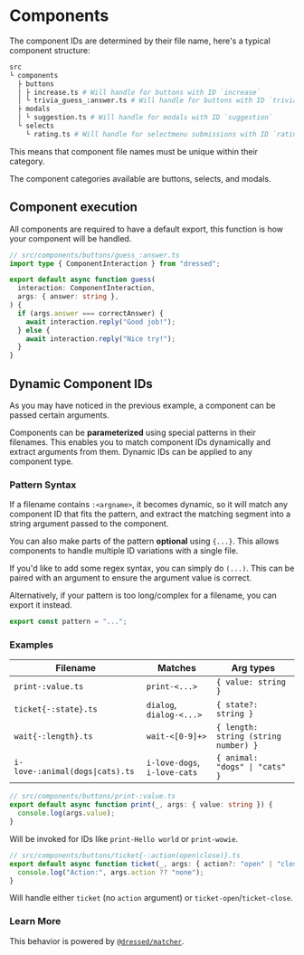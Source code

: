 # Components

The component IDs are determined by their file name, here's a typical component
structure:

```sh
src
└ components
  ├ buttons
  │ ├ increase.ts # Will handle for buttons with ID `increase`
  │ └ trivia_guess_:answer.ts # Will handle for buttons with ID `trivia_guess_(.+)`
  ├ modals
  │ └ suggestion.ts # Will handle for modals with ID `suggestion`
  └ selects
    └ rating.ts # Will handle for selectmenu submissions with ID `rating`
```

This means that component file names must be unique within their category.

The component categories available are buttons, selects, and modals.

## Component execution

All components are required to have a default export, this function is how your
component will be handled.

```ts
// src/components/buttons/guess_:answer.ts
import type { ComponentInteraction } from "dressed";

export default async function guess(
  interaction: ComponentInteraction,
  args: { answer: string },
) {
  if (args.answer === correctAnswer) {
    await interaction.reply("Good job!");
  } else {
    await interaction.reply("Nice try!");
  }
}
```

## Dynamic Component IDs

As you may have noticed in the previous example, a component can be passed certain arguments.

Components can be **parameterized** using special patterns in their filenames. This enables you to match component IDs dynamically and extract arguments from them. Dynamic IDs can be applied to any component type.

### Pattern Syntax

If a filename contains `:<argname>`, it becomes dynamic, so it will match any component ID that fits the pattern, and extract the matching segment into a string argument passed to the component.

You can also make parts of the pattern **optional** using `{...}`. This allows components to handle multiple ID variations with a single file.

If you'd like to add some regex syntax, you can simply do `(...)`. This can be paired with an argument to ensure the argument value is correct.

Alternatively, if your pattern is too long/complex for a filename, you can export it instead.

```ts
export const pattern = "...";
```

### Examples

| Filename                        | Matches                      | Arg types                            |
| ------------------------------- | ---------------------------- | ------------------------------------ |
| `print-:value.ts`               | `print-<...>`                | `{ value: string }`                  |
| `ticket{-:state}.ts`            | `dialog`, `dialog-<...>`     | `{ state?: string }`                 |
| `wait{-:length}.ts`             | `wait-<[0-9]+>`              | `{ length: string (string number) }` |
| `i-love-:animal(dogs\|cats).ts` | `i-love-dogs`, `i-love-cats` | `{ animal: "dogs" \| "cats" }`       |

```ts
// src/components/buttons/print-:value.ts
export default async function print(_, args: { value: string }) {
  console.log(args.value);
}
```

Will be invoked for IDs like `print-Hello world` or `print-wowie`.

```ts
// src/components/buttons/ticket{-:action(open|close)}.ts
export default async function ticket(_, args: { action?: "open" | "close" }) {
  console.log("Action:", args.action ?? "none");
}
```

Will handle either `ticket` (no `action` argument) or `ticket-open`/`ticket-close`.

### Learn More

This behavior is powered by [`@dressed/matcher`](https://www.npmjs.com/package/@dressed/matcher).
